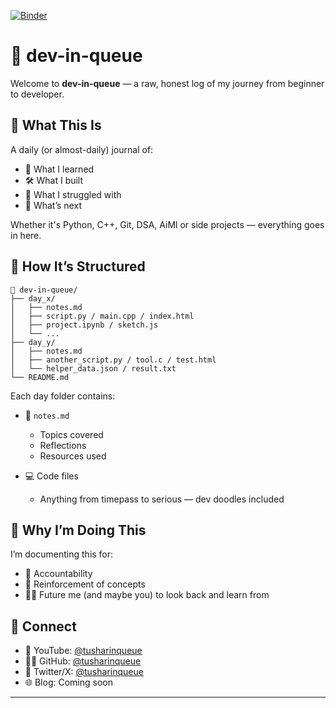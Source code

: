 [![Binder](https://mybinder.org/badge_logo.svg)](https://mybinder.org/v2/gh/tusharinqueue/dev-in-queue/HEAD)
# 🧠 dev-in-queue

Welcome to **dev-in-queue** — a raw, honest log of my journey from beginner to developer.

## 📌 What This Is

A daily (or almost-daily) journal of:
- 🧩 What I learned  
- 🛠️ What I built  
- 🧠 What I struggled with  
- 🚀 What’s next  

Whether it's Python, C++, Git, DSA, AiMl or side projects — everything goes in here.

## 📅 How It’s Structured
```text
📁 dev-in-queue/
├── day_x/
│   ├── notes.md
│   ├── script.py / main.cpp / index.html
│   ├── project.ipynb / sketch.js
│   └── ...
├── day_y/
│   ├── notes.md
│   ├── another_script.py / tool.c / test.html
│   └── helper_data.json / result.txt
└── README.md
```


Each day folder contains:

- 🧠 `notes.md`  
  - Topics covered  
  - Reflections  
  - Resources used  

- 💻 Code files  
  - Anything from timepass to serious — dev doodles included

## 🚧 Why I’m Doing This

I’m documenting this for:
- 📖 Accountability  
- 🧠 Reinforcement of concepts  
- 🧑‍💻 Future me (and maybe you) to look back and learn from  

## 🔗 Connect

- 📍 YouTube: [@tusharinqueue](https://youtube.com/@tusharinqueue)  
- 🧑‍💻 GitHub: [@tusharinqueue](https://github.com/tusharinqueue)  
- 🧵 Twitter/X: [@tusharinqueue](https://twitter.com/tusharinqueue)  
- 🌐 Blog: Coming soon  

---


